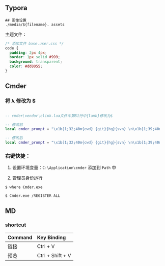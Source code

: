 ## Typora

```shell
## 图像设置
./media/${filename}. assets
```

主题文件：

```css
/* 添加文件 base.user.css */
code {
  padding: 2px 4px;
  border: 1px solid #999;
  background: transparent;
  color: #dd0055;
}
```

## Cmder

### 将 λ 修改为 \$

```lua

-- cmder\vendor\clink.lua文件中第51行中{lamb}修改为$

-- 修改前
local cmder_prompt = "\x1b[1;32;40m{cwd} {git}{hg}{svn} \n\x1b[1;39;40m{lamb} \x1b[0m"

-- 修改后
local cmder_prompt = "\x1b[1;32;40m{cwd} {git}{hg}{svn} \n\x1b[1;39;40m$ \x1b[0m"

```

### 右键快捷：

1. 设置环境变量：`C:\Application\cmder` 添加到 `Path` 中

2. 管理员身份运行

```shell
$ where Cmder.exe

$ Cmder.exe /REGISTER ALL
```

## MD

### shortcut

| Command | Key Binding      |
| :------ | :--------------- |
| 链接    | Ctrl + V         |
| 预览    | Ctrl + Shift + V |
